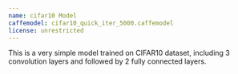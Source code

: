 ```yaml
---
name: cifar10 Model
caffemodel: cifar10_quick_iter_5000.caffemodel
license: unrestricted
---
```


This is a very simple model trained on CIFAR10 dataset, including 3 convolution layers and followed by 2 fully connected layers. 
